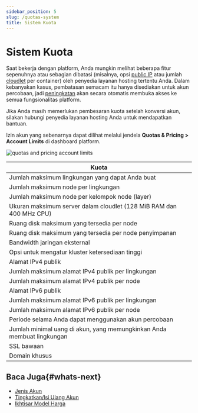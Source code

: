 ```yaml
---
sidebar_position: 5
slug: /quotas-system
title: Sistem Kuota
---
```

# Sistem Kuota

Saat bekerja dengan platform, Anda mungkin melihat beberapa fitur sepenuhnya atau sebagian dibatasi (misalnya, opsi [public IP](https://docs.dewacloud.com/docs/public-ip/) atau jumlah [cloudlet](https://docs.dewacloud.com/docs/cloudlet/) per container) oleh penyedia layanan hosting tertentu Anda. Dalam kebanyakan kasus, pembatasan semacam itu hanya disediakan untuk akun percobaan, jadi [peningkatan](https://docs.dewacloud.com/docs/upgrade-refill-account/) akan secara otomatis membuka akses ke semua fungsionalitas platform.

Jika Anda masih memerlukan pembesaran kuota setelah konversi akun, silakan hubungi penyedia layanan hosting Anda untuk mendapatkan bantuan.

Izin akun yang sebenarnya dapat dilihat melalui jendela **Quotas & Pricing > Account Limits** di dashboard platform.

<img src="https://assets.dewacloud.com/dewacloud-docs/account-&-pricing/quotas-system/01-quotas-and-pricing-account-limits.png" alt="quotas and pricing account limits" max-width="100%"/>

| **Kuota**                                                                    |
|------------------------------------------------------------------------------|
| Jumlah maksimum lingkungan yang dapat Anda buat                              |
| Jumlah maksimum node per lingkungan                                          |
| Jumlah maksimum node per kelompok node (layer)                               |
| Ukuran maksimum server dalam cloudlet (128 MiB RAM dan 400 MHz CPU)          |
| Ruang disk maksimum yang tersedia per node                                   |
| Ruang disk maksimum yang tersedia per node penyimpanan                       |
| Bandwidth jaringan eksternal                                                 |
| Opsi untuk mengatur kluster ketersediaan tinggi                              |
| Alamat IPv4 publik                                                           |
| Jumlah maksimum alamat IPv4 publik per lingkungan                            |
| Jumlah maksimum alamat IPv4 publik per node                                  |
| Alamat IPv6 publik                                                           |
| Jumlah maksimum alamat IPv6 publik per lingkungan                            |
| Jumlah maksimum alamat IPv6 publik per node                                  |
| Periode selama Anda dapat menggunakan akun percobaan                          |
| Jumlah minimal uang di akun, yang memungkinkan Anda membuat lingkungan      |
| SSL bawaan                                                                   |
| Domain khusus                                                                |
  
## Baca Juga{#whats-next}

  * [Jenis Akun](https://docs.dewacloud.com/docs/account-types/)
  * [Tingkatkan/Isi Ulang Akun](https://docs.dewacloud.com/docs/upgrade-refill-account/)
  * [Ikhtisar Model Harga](https://docs.dewacloud.com/docs/pricing-model/)